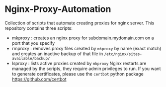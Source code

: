 # Nginx-Proxy-Automation
Collection of scripts that automate creating proxies for nginx server.
This repository contains three scripts:
- mkproxy : creates an nginx proxy for subdomain.mydomain.com on a port that you specify
- rmproxy : removes proxy files created by `mkproxy` by name (exact match) and creates an inactive backup of that file in `/etc/nginx/sites-available/backup/`
- lsproxy : lists active proxies created by `mkproxy`
Nginx restarts are managed by the scripts, they require admin privileges to run.
If you want to generate certificates, please use the `certbot` python package https://github.com/certbot
